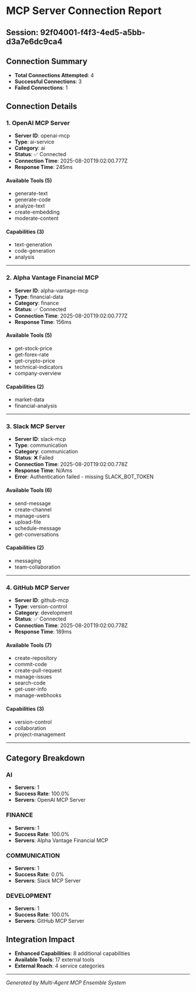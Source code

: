 # MCP Server Connection Report

## Session: 92f04001-f4f3-4ed5-a5bb-d3a7e6dc9ca4

## Connection Summary
- **Total Connections Attempted**: 4
- **Successful Connections**: 3
- **Failed Connections**: 1

## Connection Details


### 1. OpenAI MCP Server
- **Server ID**: openai-mcp
- **Type**: ai-service
- **Category**: ai
- **Status**: ✅ Connected
- **Connection Time**: 2025-08-20T19:02:00.777Z
- **Response Time**: 245ms


#### Available Tools (5)
- generate-text
- generate-code
- analyze-text
- create-embedding
- moderate-content

#### Capabilities (3)
- text-generation
- code-generation
- analysis

---

### 2. Alpha Vantage Financial MCP
- **Server ID**: alpha-vantage-mcp
- **Type**: financial-data
- **Category**: finance
- **Status**: ✅ Connected
- **Connection Time**: 2025-08-20T19:02:00.777Z
- **Response Time**: 156ms


#### Available Tools (5)
- get-stock-price
- get-forex-rate
- get-crypto-price
- technical-indicators
- company-overview

#### Capabilities (2)
- market-data
- financial-analysis

---

### 3. Slack MCP Server
- **Server ID**: slack-mcp
- **Type**: communication
- **Category**: communication
- **Status**: ❌ Failed
- **Connection Time**: 2025-08-20T19:02:00.778Z
- **Response Time**: N/Ams
- **Error**: Authentication failed - missing SLACK_BOT_TOKEN

#### Available Tools (6)
- send-message
- create-channel
- manage-users
- upload-file
- schedule-message
- get-conversations

#### Capabilities (2)
- messaging
- team-collaboration

---

### 4. GitHub MCP Server
- **Server ID**: github-mcp
- **Type**: version-control
- **Category**: development
- **Status**: ✅ Connected
- **Connection Time**: 2025-08-20T19:02:00.778Z
- **Response Time**: 189ms


#### Available Tools (7)
- create-repository
- commit-code
- create-pull-request
- manage-issues
- search-code
- get-user-info
- manage-webhooks

#### Capabilities (3)
- version-control
- collaboration
- project-management

---


## Category Breakdown

### AI
- **Servers**: 1
- **Success Rate**: 100.0%
- **Servers**: OpenAI MCP Server

### FINANCE
- **Servers**: 1
- **Success Rate**: 100.0%
- **Servers**: Alpha Vantage Financial MCP

### COMMUNICATION
- **Servers**: 1
- **Success Rate**: 0.0%
- **Servers**: Slack MCP Server

### DEVELOPMENT
- **Servers**: 1
- **Success Rate**: 100.0%
- **Servers**: GitHub MCP Server


## Integration Impact
- **Enhanced Capabilities**: 8 additional capabilities
- **Available Tools**: 17 external tools
- **External Reach**: 4 service categories

---
*Generated by Multi-Agent MCP Ensemble System*
